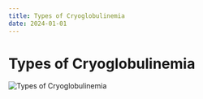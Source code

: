 ```yaml
---
title: Types of Cryoglobulinemia
date: 2024-01-01
---
```

# Types of Cryoglobulinemia

![Types of Cryoglobulinemia](https://i.imgur.com/m4h4qsB.png)
